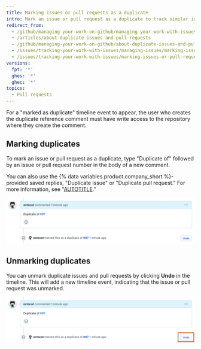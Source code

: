 ```yaml
---
title: Marking issues or pull requests as a duplicate
intro: Mark an issue or pull request as a duplicate to track similar issues or pull requests together and remove unnecessary burden for both maintainers and collaborators.
redirect_from:
  - /github/managing-your-work-on-github/managing-your-work-with-issues-and-pull-requests/about-duplicate-issues-and-pull-requests
  - /articles/about-duplicate-issues-and-pull-requests
  - /github/managing-your-work-on-github/about-duplicate-issues-and-pull-requests
  - /issues/tracking-your-work-with-issues/managing-issues/marking-issues-or-pull-requests-as-a-duplicate
  - /issues/tracking-your-work-with-issues/marking-issues-or-pull-requests-as-a-duplicate
versions:
  fpt: '*'
  ghes: '*'
  ghec: '*'
topics:
  - Pull requests
---
```

For a "marked as duplicate" timeline event to appear, the user who creates the duplicate reference comment must have write access to the repository where they create the comment.

## Marking duplicates

To mark an issue or pull request as a duplicate, type "Duplicate of" followed by an issue or pull request number in the body of a new comment.

You can also use the {% data variables.product.company_short %}-provided saved replies, "Duplicate issue" or "Duplicate pull request." For more information, see "[AUTOTITLE](/get-started/writing-on-github/working-with-saved-replies/about-saved-replies)."

![Screenshot of an issue timeline, with a comment by octocat that says "Duplicate of #97" and a timeline event that says "octocat marked this as a duplicate of #97."](/assets/images/help/issues/duplicate-issue-syntax.png)

## Unmarking duplicates

You can unmark duplicate issues and pull requests by clicking **Undo** in the timeline. This will add a new timeline event, indicating that the issue or pull request was unmarked.

![Screenshot of an issue timeline. To the right of a timeline event about the issue being marked as duplicate, a button, labeled "Undo", is outlined in dark orange.](/assets/images/help/issues/unmark-duplicate-issue-button.png)
